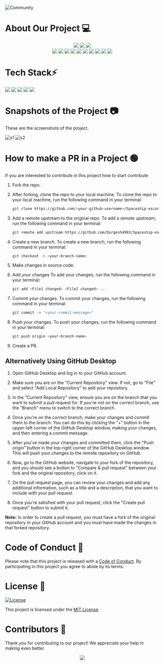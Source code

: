 ![Community](https://github.com/GameSphere-MultiPlayer/Physi-c-Tech/assets/98798977/e79af9da-814e-487e-8a9a-85947384d3b2)

# About Our Project 💻
<div align="center">
<img src="https://forthebadge.com/images/badges/built-with-love.svg" />
<img src="https://forthebadge.com/images/badges/uses-brains.svg" />
<img src="https://forthebadge.com/images/badges/powered-by-responsibility.svg" />
  <br>
<img src="https://img.shields.io/github/repo-size/GameSphere-MultiPlayer/Spaceship-escort?style=for-the-badge" />
   <img src="https://img.shields.io/github/issues-pr/GameSphere-MultiPlayer/Spaceship-escort?style=for-the-badge" />

  <img src="https://img.shields.io/github/issues/GameSphere-MultiPlayer/Spaceship-escort?style=for-the-badge" />
  <img src="https://img.shields.io/github/issues-closed-raw/GameSphere-MultiPlayer/Spaceship-escort?style=for-the-badge" />
   <img src="https://img.shields.io/github/issues-pr-closed-raw/GameSphere-MultiPlayer/Spaceship-escort?style=for-the-badge" />
  <img src="https://img.shields.io/github/license/GameSphere-MultiPlayer/Spaceship-escort?style=for-the-badge" />
  <img src="https://img.shields.io/github/forks/GameSphere-MultiPlayer/Spaceship-escort?style=for-the-badge" />
  <img src="https://img.shields.io/github/stars/GameSphere-MultiPlayer/Spaceship-escort?style=for-the-badge" />
  <img src="https://img.shields.io/github/contributors/GameSphere-MultiPlayer/Spaceship-escort?style=for-the-badge" />
  <img src="https://img.shields.io/github/last-commit/GameSphere-MultiPlayer/Spaceship-escort?style=for-the-badge" />
  </div>

 # Tech Stack⚡
<div>
<a><img src="https://img.shields.io/badge/HTML-E34F26.svg?style=for-the-badge&logo=HTML&logoColor=white"></a>
<a><img src="https://img.shields.io/badge/CSS-1572B6.svg?style=for-the-badge&logo=CSS&logoColor=black"></a>
<a><img src="https://img.shields.io/badge/JavaScript-F7DF1E.svg?style=for-the-badge&logo=JavaScript&logoColor=black"></a>
<a><img src="https://img.shields.io/badge/BootStrap-E34F26.svg?style=for-the-badge&logo=BootStrap&logoColor=yellow"></a>
<a><img src="https://img.shields.io/badge/jQuery-1572B6.svg?style=for-the-badge&logo=jQuery&logoColor=black"></a>
</div>
  
# Snapshots of the Project 📷

These are the screenshots of the project.

![s1](https://github.com/d1vyadharsh1n1/Spaceship-escort/assets/146218077/d4f14578-d30b-4f4b-8de6-1a142fc8f239)
![s2](https://github.com/d1vyadharsh1n1/Spaceship-escort/assets/146218077/91fb128e-b665-4195-a268-9d10654eeefd)


  # How to make a PR in a Project 🟢

If you are interested to contribute in this project how to start contribute
<!-- in detail -->

1. Fork the repo.

2. After forking, clone the repo to your local machine.
To clone the repo to your local machine, run the following command in your terminal:
    
    ```bash
    git clone https://github.com/<your-github-username>/Spaceship-escort
    ```

3. Add a remote upstream to the original repo.
To add a remote upstream, run the following command in your terminal:
    
    ```bash
    git remote add upstream https://github.com/Durgesh4993/Spaceship-escort/
    ```

4. Create a new branch.
To create a new branch, run the following command in your terminal:
    
    ```bash
    git checkout -b <your-branch-name>
    ```

5. Make changes in source code.

6. Add your changes
To add your changes, run the following command in your terminal:
    
    ```bash
    git add <File1 changed> <File2 changed> ...
    ```
7. Commit your changes.
To commit your changes, run the following command in your terminal:
    
    ```bash
    git commit -m "<your-commit-message>"
    ```

8. Push your changes.
To push your changes, run the following command in your terminal:
    
    ```bash
    git push origin <your-branch-name>
    ```

9. Create a PR.


## Alternatively Using GitHub Desktop

1. Open GitHub Desktop and log in to your GitHub account.

2. Make sure you are on the "Current Repository" view. If not, go to "File" and select "Add Local Repository" to add your repository.

3. In the "Current Repository" view, ensure you are on the branch that you want to submit a pull request for. If you're not on the correct branch, use the "Branch" menu to switch to the correct branch.

4. Once you're on the correct branch, make your changes and commit them to the branch. You can do this by clicking the "+" button in the upper-left corner of the GitHub Desktop window, making your changes, and then entering a commit message.

5. After you've made your changes and committed them, click the "Push origin" button in the top-right corner of the GitHub Desktop window. This will push your changes to the remote repository on GitHub.

6. Now, go to the GitHub website, navigate to your fork of the repository, and you should see a button to "Compare & pull request" between your fork and the original repository, click on it.

7. On the pull request page, you can review your changes and add any additional information, such as a title and a description, that you want to include with your pull request.

8. Once you're satisfied with your pull request, click the "Create pull request" button to submit it.

**Note:** In order to create a pull request, you must have a fork of the original repository in your GitHub account and you must have made the changes in that forked repository.

# Code of Conduct 🤝

Please note that this project is released with a [Code of Conduct](./CODE_OF_CONDUCT.md). By participating in this project you agree to abide by its terms.

# License 📜

[![License](https://img.shields.io/badge/License-MIT-blue.svg)](https://opensource.org/licenses/MIT)

This project is licensed under the [MIT License](./LICENSE).

# Contributors 🩷

Thank you for contributing to our project! We appreciate your help in making  even better.

<center>
<a href="https://github.com/GameSphere-MultiPlayer/Spaceship-escort/graphs/contributors">
  <img src="https://contrib.rocks/image?repo=GameSphere-MultiPlayer/Spaceship-escort" />
</a>
</center>


